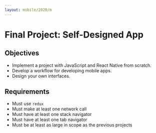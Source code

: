 ```yaml
---
layout: mobile/2020/m
---
```


# Final Project: Self-Designed App

## Objectives

* Implement a project with JavaScript and React Native from scratch.
* Develop a workflow for developing mobile apps.
* Design your own interfaces.

## Requirements

- Must use `redux`
- Must make at least one network call
- Must have at least one stack navigator
- Must have at least one tab navigator
- Must be at least as large in scope as the previous projects
